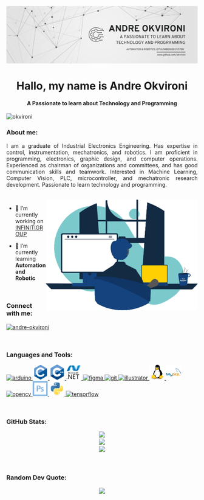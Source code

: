 [![MasterHead](https://github.com/okvironi/okvironi/blob/d902d2c24783069a0bce04d8cb182f2f61dd2c19/Head%20cover/COVER%20LINKEDIN.png)](https://www.linkedin.com/in/andre-okvironi/)

<h1 align="center">Hallo, my name is Andre Okvironi</h1>
<h4 align="center">A Passionate to learn about Technology and Programming</h3>

<p align="left"> <img src="https://komarev.com/ghpvc/?username=okvironi&label=Profile%20views&color=0e75b6&style=flat" alt="okvironi" /> </p>

<!-- [![](https://visitcount.itsvg.in/api?id=okvironi&icon=0&color=1)](https://visitcount.itsvg.in) -->


<h3 align="left">About me:</h3>
<p align="justify">I am a graduate of Industrial Electronics Engineering. Has expertise in control, instrumentation, mechatronics, and robotics. I am proficient in programming, electronics, graphic design, and computer operations. Experienced as chairman of organizations and committees, and has good communication skills and teamwork. Interested in Machine Learning, Computer Vision, PLC, microcontroller, and mechatronic research development. Passionate to learn technology and programming.
</p>

<br>
<img align="right" alt="Coding" width="400" src="https://github.com/okvironi/okvironi/blob/387317ff68c0e712bb82a8238de1b79908f6ff9f/Animation/develop-web.gif">


- 🔭 I’m currently working on [INFINITIGROUP](www.infinitigroup.id)

- 🌱 I’m currently learning **Automation and Robotic**

<br>
<h3 align="left">Connect with me:</h3>
<p align="left">
<a href="https://linkedin.com/in/andre-okvironi" target="blank"><img align="center" src="https://raw.githubusercontent.com/rahuldkjain/github-profile-readme-generator/master/src/images/icons/Social/linked-in-alt.svg" alt="andre-okvironi" height="30" width="40" /></a>
</p>

<br>
<h3 align="left">Languages and Tools:</h3>
<p align="left"> <a href="https://www.arduino.cc/" target="_blank" rel="noreferrer"> <img src="https://cdn.worldvectorlogo.com/logos/arduino-1.svg" alt="arduino" width="40" height="40"/> </a> <a href="https://www.cprogramming.com/" target="_blank" rel="noreferrer"> <img src="https://raw.githubusercontent.com/devicons/devicon/master/icons/c/c-original.svg" alt="c" width="40" height="40"/> </a> <a href="https://www.w3schools.com/cpp/" target="_blank" rel="noreferrer"> <img src="https://raw.githubusercontent.com/devicons/devicon/master/icons/cplusplus/cplusplus-original.svg" alt="cplusplus" width="40" height="40"/> </a> <a href="https://dotnet.microsoft.com/" target="_blank" rel="noreferrer"> <img src="https://raw.githubusercontent.com/devicons/devicon/master/icons/dot-net/dot-net-original-wordmark.svg" alt="dotnet" width="40" height="40"/> </a> <a href="https://www.figma.com/" target="_blank" rel="noreferrer"> <img src="https://www.vectorlogo.zone/logos/figma/figma-icon.svg" alt="figma" width="40" height="40"/> </a> <a href="https://git-scm.com/" target="_blank" rel="noreferrer"> <img src="https://www.vectorlogo.zone/logos/git-scm/git-scm-icon.svg" alt="git" width="40" height="40"/> </a> <a href="https://www.adobe.com/in/products/illustrator.html" target="_blank" rel="noreferrer"> <img src="https://www.vectorlogo.zone/logos/adobe_illustrator/adobe_illustrator-icon.svg" alt="illustrator" width="40" height="40"/> </a> <a href="https://www.linux.org/" target="_blank" rel="noreferrer"> <img src="https://raw.githubusercontent.com/devicons/devicon/master/icons/linux/linux-original.svg" alt="linux" width="40" height="40"/> </a> <a href="https://www.mysql.com/" target="_blank" rel="noreferrer"> <img src="https://raw.githubusercontent.com/devicons/devicon/master/icons/mysql/mysql-original-wordmark.svg" alt="mysql" width="40" height="40"/> </a> <a href="https://opencv.org/" target="_blank" rel="noreferrer"> <img src="https://www.vectorlogo.zone/logos/opencv/opencv-icon.svg" alt="opencv" width="40" height="40"/> </a> <a href="https://www.photoshop.com/en" target="_blank" rel="noreferrer"> <img src="https://raw.githubusercontent.com/devicons/devicon/master/icons/photoshop/photoshop-line.svg" alt="photoshop" width="40" height="40"/> </a> <a href="https://www.python.org" target="_blank" rel="noreferrer"> <img src="https://raw.githubusercontent.com/devicons/devicon/master/icons/python/python-original.svg" alt="python" width="40" height="40"/> </a> <a href="https://www.tensorflow.org" target="_blank" rel="noreferrer"> <img src="https://www.vectorlogo.zone/logos/tensorflow/tensorflow-icon.svg" alt="tensorflow" width="40" height="40"/> </a> </p>

<br>
<!-- pilihan tema untuk darkmode: dark, radical, tokyonight, onedark, dracula, vue-dark, nightowl, blue-green, algolia, great-gatsby -->
<!-- pilihan tema untuk lightmode: vue, buefy   -->
<h3 align="left">GitHub Stats:</h3>
<div align="center">
  
![](https://github-readme-stats.vercel.app/api?username=okvironi&theme=dark&hide_border=false&include_all_commits=false&count_private=true)<br/>
![](https://github-readme-streak-stats.herokuapp.com/?user=okvironi&theme=dark&hide_border=false)<br/>
![](https://github-readme-stats.vercel.app/api/top-langs/?username=okvironi&theme=dark&hide_border=false&include_all_commits=false&count_private=true&layout=compact)
</div>

<br>
<h3 align="left">Random Dev Quote:</h3>
<div align="center">
  
![](https://quotes-github-readme.vercel.app/api?type=horizontal&theme=dark)
</div>
